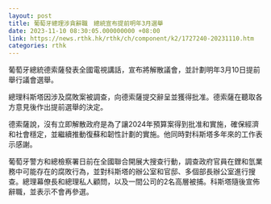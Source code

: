```yaml
---
layout: post
title: 葡萄牙總理涉貪辭職　總統宣布提前明年3月選舉
date: 2023-11-10 08:30:05.000000000 +08:00
link: https://news.rthk.hk/rthk/ch/component/k2/1727240-20231110.htm
categories: rthk
---
```


葡萄牙總統德索薩發表全國電視講話，宣布將解散議會，並計劃明年3月10日提前舉行議會選舉。

總理科斯塔因涉及腐敗案被調查，向德索薩提交辭呈並獲得批准。德索薩在聽取各方意見後作出提前選舉的決定。

德索薩說，沒有立即解散政府是為了讓2024年預算案得到批准和實施，確保經濟和社會穩定，並繼續推動復蘇和韌性計劃的實施。他同時對科斯塔多年來的工作表示感謝。

葡萄牙警方和總檢察署日前在全國聯合開展大搜查行動，調查政府官員在鋰和氫業務中可能存在的腐敗行為，並對科斯塔的辦公室和官邸、多個部長辦公室進行搜查。總理幕僚長和總理私人顧問，以及一間公司的2名高層被捕。科斯塔隨後宣佈辭職，並表示不會再參選。
